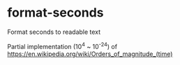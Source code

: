 # format-seconds
Format seconds to readable text

Partial implementation (10<sup>4</sup> ~ 10<sup>-24</sup>)
 of https://en.wikipedia.org/wiki/Orders_of_magnitude_(time)

